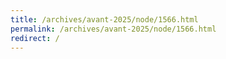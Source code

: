 ```yaml
---
title: /archives/avant-2025/node/1566.html
permalink: /archives/avant-2025/node/1566.html
redirect: /
---
```

